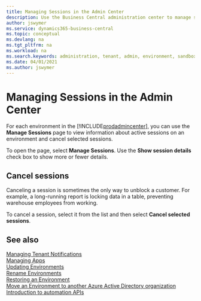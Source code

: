 ```yaml
---
title: Managing Sessions in the Admin Center
description: Use the Business Central administration center to manage sessions in your tenant environments. 
author: jswymer
ms.service: dynamics365-business-central
ms.topic: conceptual
ms.devlang: na
ms.tgt_pltfrm: na
ms.workload: na
ms.search.keywords: administration, tenant, admin, environment, sandbox, sessions
ms.date: 04/01/2021
ms.author: jswymer
---
```


# Managing Sessions in the Admin Center

For each environment in the [!INCLUDE[prodadmincenter](../developer/includes/prodadmincenter.md)], you can use the **Manage Sessions** page to view information about active sessions on an environment and cancel selected sessions.

To open the page, select **Manage Sessions**. Use the **Show session details** check box to show more or fewer details.

## Cancel sessions

Canceling a session is sometimes the only way to unblock a customer. For example, a long-running report is locking data in a table, preventing warehouse employees from working.

To cancel a session, select it from the list and then select **Cancel selected sessions**.

## See also

[Managing Tenant Notifications](tenant-admin-center-notifications.md)  
[Managing Apps](tenant-admin-center-manage-apps.md)  
[Updating Environments](tenant-admin-center-update-management.md)  
[Rename Environments](tenant-admin-center-environments-rename.md)  
[Restoring an Environment](tenant-admin-center-backup-restore.md)  
[Move an Environment to another Azure Active Directory organization](tenant-admin-center-environments-move.md)  
[Introduction to automation APIs](itpro-introduction-to-automation-apis.md)  
